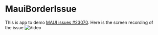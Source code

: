 # MauiBorderIssue

This is app to demo [MAUI issues #23070](https://github.com/dotnet/maui/issues/23070). Here is the screen recording of the issue
![Video](https://github.com/albilaga/MauiBorderIssue/assets/2399099/dab89d42-9525-450f-bd4b-e4a5cddc9dce)


